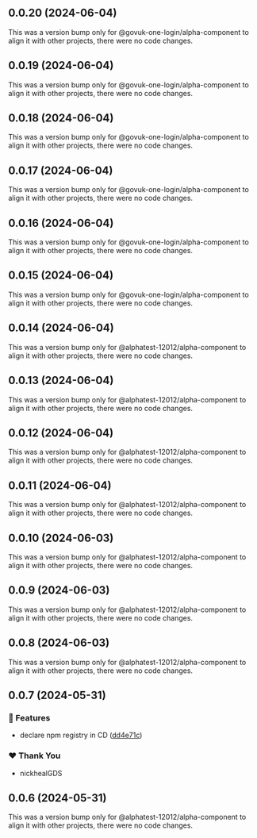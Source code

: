 ## 0.0.20 (2024-06-04)

This was a version bump only for @govuk-one-login/alpha-component to align it with other projects, there were no code changes.

## 0.0.19 (2024-06-04)

This was a version bump only for @govuk-one-login/alpha-component to align it with other projects, there were no code changes.

## 0.0.18 (2024-06-04)

This was a version bump only for @govuk-one-login/alpha-component to align it with other projects, there were no code changes.

## 0.0.17 (2024-06-04)

This was a version bump only for @govuk-one-login/alpha-component to align it with other projects, there were no code changes.

## 0.0.16 (2024-06-04)

This was a version bump only for @govuk-one-login/alpha-component to align it with other projects, there were no code changes.

## 0.0.15 (2024-06-04)

This was a version bump only for @govuk-one-login/alpha-component to align it with other projects, there were no code changes.

## 0.0.14 (2024-06-04)

This was a version bump only for @alphatest-12012/alpha-component to align it with other projects, there were no code changes.

## 0.0.13 (2024-06-04)

This was a version bump only for @alphatest-12012/alpha-component to align it with other projects, there were no code changes.

## 0.0.12 (2024-06-04)

This was a version bump only for @alphatest-12012/alpha-component to align it with other projects, there were no code changes.

## 0.0.11 (2024-06-04)

This was a version bump only for @alphatest-12012/alpha-component to align it with other projects, there were no code changes.

## 0.0.10 (2024-06-03)

This was a version bump only for @alphatest-12012/alpha-component to align it with other projects, there were no code changes.

## 0.0.9 (2024-06-03)

This was a version bump only for @alphatest-12012/alpha-component to align it with other projects, there were no code changes.

## 0.0.8 (2024-06-03)

This was a version bump only for @alphatest-12012/alpha-component to align it with other projects, there were no code changes.

## 0.0.7 (2024-05-31)


### 🚀 Features

- declare npm registry in CD ([dd4e71c](https://github.com/govuk-one-login/govuk-one-login-frontend/commit/dd4e71c))


### ❤️  Thank You

- nickhealGDS

## 0.0.6 (2024-05-31)

This was a version bump only for @alphatest-12012/alpha-component to align it with other projects, there were no code changes.